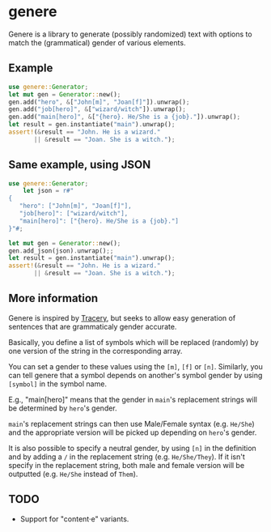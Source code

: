 # genere

Genere is a library to generate (possibly randomized) text with options to match the (grammatical) gender
of various elements.

## Example

```rust
use genere::Generator;
let mut gen = Generator::new();
gen.add("hero", &["John[m]", "Joan[f]"]).unwrap();
gen.add("job[hero]", &["wizard/witch"]).unwrap();
gen.add("main[hero]", &["{hero}. He/She is a {job}."]).unwrap();
let result = gen.instantiate("main").unwrap();
assert!(&result == "John. He is a wizard."
       || &result == "Joan. She is a witch.");
```


## Same example, using JSON

```rust
use genere::Generator;
    let json = r#"
{
   "hero": ["John[m]", "Joan[f]"],
   "job[hero]": ["wizard/witch"],
   "main[hero]": ["{hero}. He/She is a {job}."]
}"#;

let mut gen = Generator::new();
gen.add_json(json).unwrap();;
let result = gen.instantiate("main").unwrap();
assert!(&result == "John. He is a wizard."
       || &result == "Joan. She is a witch.");
```


## More information

Genere is inspired by [Tracery](http://tracery.io/), but seeks to allow easy generation
of sentences that are grammaticaly gender accurate.

Basically, you define a list of symbols which will be replaced (randomly) by one version
of the string in the corresponding array.

You can set a gender to these values using the `[m]`, `[f]` or `[n]`. Similarly, you can
tell genere that a symbol depends on another's symbol gender by using `[symbol]` in the symbol name.

E.g., "main[hero]" means that the gender in `main`'s replacement strings will be determined
by `hero`'s gender.

`main`'s replacement strings can then use Male/Female syntax (e.g. `He/She`) and the appropriate
version will be picked up depending on `hero`'s gender.

It is also possible to specify a neutral gender, by using `[n]` in the definition and by
adding a `/` in the replacement string (e.g. `He/She/They`). If it isn't specify in the
replacement string, both male and female version will be outputted (e.g. `He/She` instead of `Them`).


## TODO

* Support for "content·e" variants.

